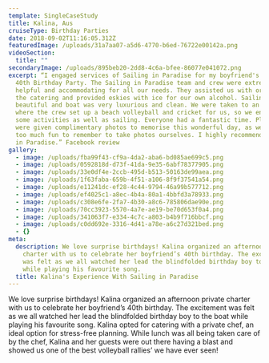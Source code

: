 ```yaml
---
template: SingleCaseStudy
title: Kalina, Aus
cruiseType: Birthday Parties
date: 2018-09-02T11:16:05.312Z
featuredImage: /uploads/31a7aa07-a5d6-4770-b6ed-76722e00142a.png
videoSection:
  title: ""
secondaryImage: /uploads/895beb20-2dd8-4c6a-bfee-86077e041072.png
excerpt: “I engaged services of Sailing in Paradise for my boyfriend's surprise
  40th Birthday Party. The Sailing in Paradise team and crew were extremely
  helpful and accommodating for all our needs. They assisted us with organising
  the catering and provided eskies with ice for our own alcohol. Sailing was
  beautiful and boat was very luxurious and clean. We were taken to an island
  where the crew set up a beach volleyball and cricket for us, so we enjoyed
  some activities as well as sailing. Everyone had a fantastic time. Plus, we
  were given complimentary photos to memorise this wonderful day, as we all had
  too much fun to remember to take photos ourselves. I highly recommend Sailing
  in Paradise.” Facebook review
gallery:
  - image: /uploads/fba99f43-cf9a-4da2-aba6-bd085ae699c5.png
  - image: /uploads/0592818d-d73f-41da-9e35-6abf78377905.png
  - image: /uploads/33e0df4e-2ccb-495d-b513-50163de99aea.png
  - image: /uploads/1f63faba-659b-4f51-a106-8f9f37541a54.png
  - image: /uploads/e11241dc-ef28-4c44-9794-46a99b577712.png
  - image: /uploads/ef4025c1-a8ec-4b4a-80a1-4bbfd3a78933.png
  - image: /uploads/c308e6fe-2fa7-4b30-a8c6-785806dae90e.png
  - image: /uploads/70cc3923-5570-4a7e-ae19-be70d653f0a4.png
  - image: /uploads/341063f7-e334-4c7c-a803-b4b9f716bbcf.png
  - image: /uploads/c0dd692e-3316-4d41-a78e-a6c27d321bed.png
  - {}
meta:
  description: We love surprise birthdays! Kalina organized an afternoon private
    charter with us to celebrate her boyfriend’s 40th birthday. The excitement
    was felt as we all watched her lead the blindfolded birthday boy to the boat
    while playing his favourite song.
  title: Kalina's Experience With Sailing in Paradise
---
```

We love surprise birthdays! Kalina organized an afternoon private charter with us to celebrate her boyfriend’s 40th birthday. The excitement was felt as we all watched her lead the blindfolded birthday boy to the boat while playing his favourite song. Kalina opted for catering with a private chef, an ideal option for stress-free planning. While lunch was all being taken care of by the chef, Kalina and her guests were out there having a blast and showed us one of the best volleyball rallies’ we have ever seen!

